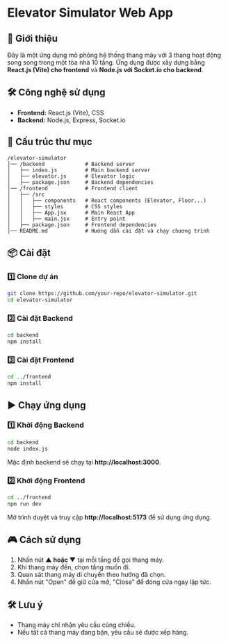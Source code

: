 # Elevator Simulator Web App

## 🚀 Giới thiệu
Đây là một ứng dụng mô phỏng hệ thống thang máy với 3 thang hoạt động song song trong một tòa nhà 10 tầng. Ứng dụng được xây dựng bằng **React.js (Vite) cho frontend** và **Node.js với Socket.io cho backend**.

## 🛠 Công nghệ sử dụng
- **Frontend:** React.js (Vite), CSS
- **Backend:** Node.js, Express, Socket.io

## 📂 Cấu trúc thư mục
```
/elevator-simulator
│── /backend             # Backend server
│   ├── index.js         # Main backend server
│   ├── elevator.js      # Elevator logic
│   ├── package.json     # Backend dependencies
│── /frontend            # Frontend client
│   ├── /src
│   │   ├── components   # React components (Elevator, Floor...)
│   │   ├── styles       # CSS styles
│   │   ├── App.jsx      # Main React App
│   │   ├── main.jsx     # Entry point
│   ├── package.json     # Frontend dependencies
│── README.md            # Hướng dẫn cài đặt và chạy chương trình
```

## 📦 Cài đặt
### 1️⃣ Clone dự án
```sh
git clone https://github.com/your-repo/elevator-simulator.git
cd elevator-simulator
```
### 2️⃣ Cài đặt Backend
```sh
cd backend
npm install
```
### 3️⃣ Cài đặt Frontend
```sh
cd ../frontend
npm install
```

## ▶️ Chạy ứng dụng
### 1️⃣ Khởi động Backend
```sh
cd backend
node index.js
```
Mặc định backend sẽ chạy tại **http://localhost:3000**.

### 2️⃣ Khởi động Frontend
```sh
cd ../frontend
npm run dev
```
Mở trình duyệt và truy cập **http://localhost:5173** để sử dụng ứng dụng.

## 🎮 Cách sử dụng
1. Nhấn nút **▲ hoặc ▼** tại mỗi tầng để gọi thang máy.
2. Khi thang máy đến, chọn tầng muốn đi.
3. Quan sát thang máy di chuyển theo hướng đã chọn.
4. Nhấn nút "Open" để giữ cửa mở, "Close" để đóng cửa ngay lập tức.

## 🛠 Lưu ý
- Thang máy chỉ nhận yêu cầu cùng chiều.
- Nếu tất cả thang máy đang bận, yêu cầu sẽ được xếp hàng.

